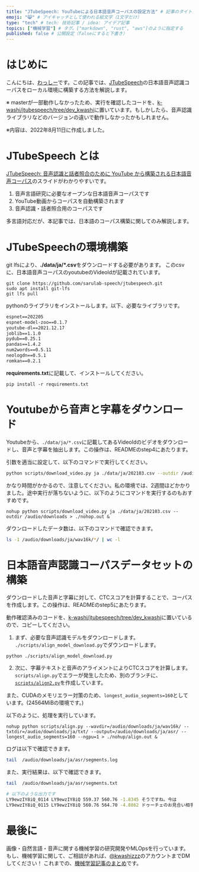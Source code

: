 ```yaml
---
title: "JTubeSpeech: YouTubeによる日本語音声コーパスの設定方法" # 記事のタイトル
emoji: "😸" # アイキャッチとして使われる絵文字（1文字だけ）
type: "tech" # tech: 技術記事 / idea: アイデア記事
topics: ["機械学習"] # タグ。["markdown", "rust", "aws"]のように指定する
published: false # 公開設定（falseにすると下書き）
---
```


# はじめに

こんにちは、[わっしー](https://twitter.com/kwashizzz)です。この記事では、[JTubeSpeech](https://github.com/sarulab-speech/jtubespeech)の日本語音声認識コーパスをローカル環境に構築する方法を解説します。

※ masterが一部動作しなかったため、実行を確認したコードを、[k-washi/jtubespeech/tree/dev_kwashi](https://github.com/k-washi/jtubespeech/tree/dev_kwashi)に置いています。もしかしたら、音声認識ライブラリなどのバージョンの違いで動作しなかったかもしれません。

※内容は、2022年8月11日に作成しました。

# JTubeSpeech とは

[JTubeSpeech: 音声認識と話者照合のために YouTube から構築される日本語音声コーパス](https://www.slideshare.net/ShinnosukeTakamichi/jtubespeech-youtube)のスライドがわかりやすいです。

1. 音声言語研究に必要なオープンな日本語音声コーパスです
2. YouTube動画からコーパスを自動構築されます
3. 音声認識・話者照合用のコーパスです

多言語対応だが、本記事では、日本語のコーパス構築に関してのみ解説します。

# JTubeSpeechの環境構築

git lfsにより、**./data/ja/*.csv**をダウンロードする必要があります。
このcsvに、日本語音声コーパスのyoutubeのVideoIdが記載されています。
```
git clone https://github.com/sarulab-speech/jtubespeech.git
sudo apt install git-lfs
git lfs pull
```

pythonのライブラリをインストールします。以下、必要なライブラリです。

```txt:requiremnts.txt
espnet==202205
espnet-model-zoo==0.1.7
youtube-dl==2021.12.17
joblib==1.1.0
pydub==0.25.1
pandas==1.4.2
num2words==0.5.11
neologdn==0.5.1
romkan==0.2.1

```
**requirements.txt**に記載して、インストールしてください。

```
pip install -r requirements.txt
```

# Youtubeから音声と字幕をダウンロード

Youtubeから、`./data/ja/*.csv`に記載してあるVideoIdのビデオをダウンロードし、音声と字幕を抽出します。この操作は、READMEのstep4にあたります。

引数を適当に設定して、以下のコマンドで実行してください。

```sh
python scripts/download_video.py ja ./data/ja/202103.csv --outdir /audio/downloads
```

かなり時間がかかるので、注意してください。私の環境では、2週間ほどかかりました。途中実行が落ちないように、以下のようにコマンドを実行するのもおすすめです。

```
nohup python scripts/download_video.py ja ./data/ja/202103.csv --outdir /audio/downloads > ./nohop.out &
```

ダウンロードしたデータ数は、以下のコマンドで確認できます。

```sh
ls -1 /audio/downloads/ja/wav16k/*/ | wc -l
```

# 日本語音声認識コーパスデータセットの構築

ダウンロードした音声と字幕に対して、CTCスコアを計算することで、コーパスを作成します。この操作は、READMEのstep5にあたります。

動作確認済みのコードを、[k-washi/jtubespeech/tree/dev_kwashi](https://github.com/k-washi/jtubespeech/tree/dev_kwashi)に置いているので、コピーしてください。

1. まず、必要な音声認識モデルをダウンロードします。
`./scripts/align_model_download.py`でダウンロードします。

```
python ./scripts/align_model_download.py
```

2. 次に、字幕テキストと音声のアライメントによりCTCスコアを計算します。
`scripts/align.py`でエラーが発生したため、別のブランチに、[`scripts/align2.py`](https://github.com/k-washi/jtubespeech/blob/dev_kwashi/scripts/align2.py)を作成しています。

また、CUDAのメモリエラー対策のため、`longest_audio_segments=160`としています。(24564MiBの環境です。)

以下のように、処理を実行しています。

```
nohup python scripts/align.py --wavdir=/audio/downloads/ja/wav16k/ --txtdir=/audio/downloads/ja/txt/ --output=/audio/downloads/ja/asr/ --longest_audio_segments=160 --ngpu=1 > ./nohup/align.out & 
```

ログは以下で確認できます。

```sh
tail  /audio/downloads/ja/asr/segments.log 
```

また、実行結果は、以下で確認できます。

```sh
tail  /audio/downloads/ja/asr/segments.txt

# 以下のような出力です
LY9ewzIY8iQ_0114 LY9ewzIY8iQ 559.37 560.76 -1.8345 そうですね。今は
LY9ewzIY8iQ_0115 LY9ewzIY8iQ 560.76 564.70 -4.8862 ドゥーチェのお見合い相手、とでも言っておきますか
```



# 最後に

画像・自然言語・音声に関する機械学習の研究開発やMLOpsを行っています。もし、機械学習に関して、ご相談があれば、[@kwashizzz](https://twitter.com/kwashizzz)のアカウントまでDMしてください！
これまでの、[機械学習記事のまとめ](https://zenn.dev/kwashizzz/articles/my-ml-articles-summary)です。